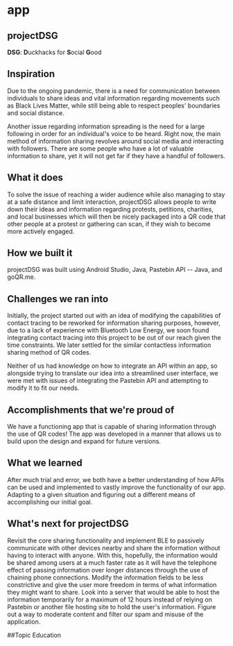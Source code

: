 # app

## projectDSG
**DSG**: **D**uckhacks for **S**ocial **G**ood

## Inspiration
Due to the ongoing pandemic, there is a need for communication between individuals to share ideas and vital information regarding movements such as Black Lives Matter, while still being able to respect peoples' boundaries and social distance.

Another issue regarding information spreading is the need for a large following in order for an individual's voice to be heard. Right now, the main method of information sharing revolves around social media and interacting with followers. There are some people who have a lot of valuable information to share, yet it will not get far if they have a handful of followers.

## What it does
To solve the issue of reaching a wider audience while also managing to stay at a safe distance and limit interaction, projectDSG allows people to write down their ideas and information regarding protests, petitions, charities, and local businesses which will then be nicely packaged into a QR code that other people at a protest or gathering can scan, if they wish to become more actively engaged.

## How we built it
projectDSG was built using Android Studio, Java, Pastebin API -- Java, and goQR.me. 

## Challenges we ran into
Initially, the project started out with an idea of modifying the capabilities of contact tracing to be reworked for information sharing purposes, however, due to a lack of experience with Bluetooth Low Energy, we soon found integrating contact tracing into this project to be out of our reach given the time constraints. We later settled for the similar contactless information sharing method of QR codes.

Neither of us had knowledge on how to integrate an API within an app, so alongside trying to translate our idea into a streamlined user interface, we were met with issues of integrating the Pastebin API and attempting to modify it to fit our needs.

## Accomplishments that we're proud of
We have a functioning app that is capable of sharing information through the use of QR codes!
The app was developed in a manner that allows us to build upon the design and expand for future versions.

## What we learned
After much trial and error, we both have a better understanding of how APIs can be used and implemented to vastly improve the functionality of our app.
Adapting to a given situation and figuring out a different means of accomplishing our initial goal.

## What's next for projectDSG
Revisit the core sharing functionality and implement BLE to passively communicate with other devices nearby and share the information without having to interact with anyone. With this, hopefully, the information would be shared among users at a much faster rate as it will have the telephone effect of passing information over longer distances through the use of chaining phone connections.
Modify the information fields to be less constrictive and give the user more freedom in terms of what information they might want to share.
Look into a server that would be able to host the information temporarily for a maximum of 12 hours instead of relying on Pastebin or another file hosting site to hold the user's information.
Figure out a way to moderate content and filter our spam and misuse of the application.

##Topic
Education
